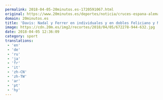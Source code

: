 ```yaml
---
permalink: 2018-04-05-20minutos.es-1720591067.html
original: https://www.20minutos.es/deportes/noticia/cruces-espana-alemania-davis-3305515/0/
domain: 20minutos.es
title: 'Davis: Nadal y Ferrer en individuales y en dobles Feliciano y Marc López, que sustituye a Pablo Carreño'
image: https://cdn.20m.es/img2/recortes/2018/04/05/672278-944-632.jpg
date: 2018-04-05 12:36:09
category: sport
translations: 
 - 'en'
 - 'de'
 - 'ru'
 - 'ja'
 - 'fr'
 - 'it'
 - 'zh-CN'
 - 'zh-TW'
 - 'ar'
 - 'pt'
 - 'hy'
---
```


